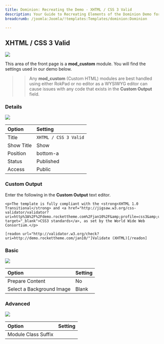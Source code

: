 ```yaml
---
title: Dominion: Recreating the Demo - XHTML / CSS 3 Valid
description: Your Guide to Recreating Elements of the Dominion Demo for Joomla
breadcrumb: /joomla:Joomla/!templates:Templates/dominion:Dominion

---
```


XHTML / CSS 3 Valid
-----

![][demo]

This area of the front page is a **mod_custom** module. You will find the settings used in our demo below.

>> Any **mod_custom** (Custom HTML) modules are best handled using either RokPad or no editor as a WYSIWYG editor can cause issues with any code that exists in the **Custom Output** field.

### Details

![][demo2]

| Option     | Setting               |
| :--------- | :----------           |
| Title      | `XHTML / CSS 3 Valid` |
| Show Title | Show                  |
| Position   | bottom-a              |
| Status     | Published             |
| Access     | Public                |

### Custom Output

Enter the following in the **Custom Output** text editor.

~~~
<p>The template is fully compliant with the <strong>XHTML 1.0 Transitional</strong> and <a href="http://jigsaw.w3.org/css-validator/validator?uri=http%3A%2F%2Fdemo.rockettheme.com%2Fjan10%2F&amp;profile=css3&amp;usermedium=all&amp;warning=1&amp;lang=en" target="_blank">CSS3 standards</a>, as set by the World Wide Web Consortium.</p>

[readon url="http://validator.w3.org/check?uri=http://demo.rockettheme.com/jan10/"]Validate (XHTML)[/readon]
~~~

### Basic

![][demo3]

| Option                    | Setting     |
| :----------               | :---------- |
| Prepare Content           | No          |
| Select a Background Image | Blank       |

### Advanced

![][demo4]

| Option              | Setting     |
| :----------         | :---------- |
| Module Class Suffix |             |

[demo]: assets/demo_6.jpeg
[demo2]: assets/demo_5a.jpeg
[demo3]: assets/demo_5b.jpeg
[demo4]: assets/demo_5c.jpeg
